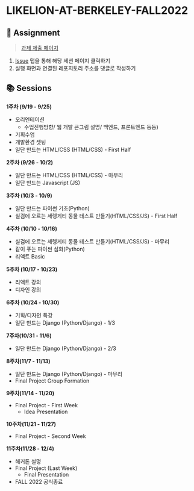 # LIKELION-AT-BERKELEY-FALL2022

## 📑 Assignment
> [과제 제출 페이지](https://github.com/LikelionAtUCB/LIKELION-AT-BERKELEY-FALL2022/issues)
1. [Issue](https://github.com/LikelionAtUCB/LIKELION-AT-BERKELEY-FALL2022/issues) 탭을 통해 해당 세션 페이지 클릭하기
2. 실행 화면과 연결된 레포지토리 주소를 댓글로 작성하기

## 📚 Sessions
**1주차 (9/19 - 9/25)**

- 오리엔테이션
    - 수업진행방향/ 웹 개발 큰그림 설명/ 백엔드, 프론트엔드 등등)
- 기획수업
- 개발환경 셋팅
- 일단 만드는 HTML/CSS (HTML/CSS) - First Half

**2주차 (9/26 - 10/2)**

- 일단 만드는 HTML/CSS (HTML/CSS) - 마무리
- 일단 만드는 Javascript (JS)

**3주차 (10/3 - 10/9)**

- 일단 만드는 파이썬 기초(Python)
- 실검에 오르는 세렝게티 동물 테스트 만들기(HTML/CSS/JS) - First Half

**4주차 (10/10 - 10/16)**

- 실검에 오르는 세렝게티 동물 테스트 만들기(HTML/CSS/JS) - 마무리
- 같이 푸는 파이썬 심화(Python)
- 리액트 Basic

**5주차 (10/17 - 10/23)**

- 리액트 강의
- 디자인 강의

**6주차 (10/24 - 10/30)**

- 기획/디자인 특강
- 일단 만드는 Django (Python/Django) - 1/3

**7주차(10/31 - 11/6)**

- 일단 만드는 Django (Python/Django) - 2/3

**8주차(11/7 - 11/13)**

- 일단 만드는 Django (Python/Django) - 마무리
- Final Project Group Formation

**9주차(11/14 - 11/20)**

- Final Project - First Week
    - Idea Presentation

**10주차(11/21 - 11/27)**

- Final Project - Second Week

**11주차(11/28 - 12/4)**

- 해커톤 설명
- Final Project (Last Week)
    - Final Presentation
- FALL 2022 공식종료


